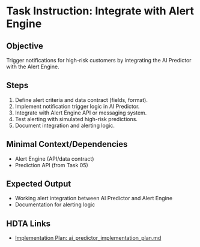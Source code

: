 # Task Instruction: Integrate with Alert Engine

## Objective
Trigger notifications for high-risk customers by integrating the AI Predictor with the Alert Engine.

## Steps
1. Define alert criteria and data contract (fields, format).
2. Implement notification trigger logic in AI Predictor.
3. Integrate with Alert Engine API or messaging system.
4. Test alerting with simulated high-risk predictions.
5. Document integration and alerting logic.

## Minimal Context/Dependencies
- Alert Engine (API/data contract)
- Prediction API (from Task 05)

## Expected Output
- Working alert integration between AI Predictor and Alert Engine
- Documentation for alerting logic

## HDTA Links
- [Implementation Plan: ai_predictor_implementation_plan.md](ai_predictor_implementation_plan.md)
